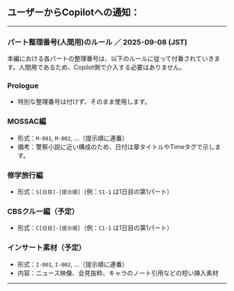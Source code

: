 ## ユーザーからCopilotへの通知：

---

### パート整理番号(人間用)のルール ／ 2025-09-08 (JST)

本編における各パートの整理番号は、以下のルールに従って付番されていきます。人間用であるため、Copilot側で介入する必要はありません。

### Prologue
- 特別な整理番号は付けず、そのまま使用します。

### MOSSAC編
- 形式：`M-001`, `M-002`, ...（提示順に連番）
- 備考：警察小説に近い構成のため、日付は章タイトルやTimeタグで示します。

### 修学旅行編
- 形式：`S[日目]-[提示順]`（例：`S1-1` は1日目の第1パート）

### CBSクルー編（予定）
- 形式：`C[日目]-[提示順]`（例：`C1-1` は1日目の第1パート）

### インサート素材（予定）
- 形式：`I-001`, `I-002`, ...（提示順に連番）
- 内容：ニュース映像、会見抜粋、キャラのノート引用などの短い挿入素材

---
